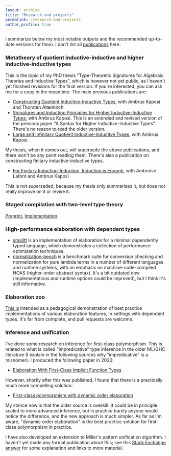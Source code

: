 ```yaml
---
layout: archive
title: "Research and projects"
permalink: /research-and-projects
author_profile: true
---
```


I summarize below my most notable outputs and the recommended up-to-date
versions for them. I don't list all [publications](/publications) here.

### Metatheory of quotient inductive-inductive and higher inductive-inductive types

This is the topic of my PhD thesis "Type-Theoretic Signatures for Algebraic
Theories and Inductive Types", which is however not yet public, as I haven't yet
finished revisions for the final version. If you're interested, you can ask me
for a copy in the meantime. The main previous publications are:

- [Constructing Quotient Inductive-Inductive
  Types](https://dl.acm.org/doi/10.1145/3290315), with Ambrus Kaposi and
  Thorsten Altenkirch
- [Signatures and Induction Principles for Higher Inductive-Inductive Types](https://lmcs.episciences.org/6100/pdf),
  with Ambrus Kaposi. This is an extended and revised version of the previous
  paper "A Syntax for Higher Inductive-Inductive Types". There's no reason to
  read the older version.
- [Large and Infinitary Quotient Inductive-Inductive
  Types](https://dl.acm.org/doi/abs/10.1145/3373718.3394770), with Ambrus
  Kaposi.

My thesis, when it comes out, will supersede the above publications, and there
won't be any point reading them. There's also a publication on constructing
finitary inductive-inductive types.

- [For Finitary Induction-Induction, Induction is Enough](https://drops.dagstuhl.de/opus/volltexte/2020/13070/), with
  Ambroise Lafont and Ambrus Kaposi

This is not superseded, because my thesis only summarizes it, but does not really improve on it or revise it.

### Staged compilation with two-level type theory

[Preprint.](pdfs/2ltt.pdf) [Implementation](https://github.com/AndrasKovacs/staged).

### High-performance elaboration with dependent types

- [smalltt](https://github.com/AndrasKovacs/smalltt) is an implementation of
  elaboration for a minimal dependently typed language, which demonstrates a
  collection of performance optimization techniques.
- [normalization-bench](https://github.com/AndrasKovacs/normalization-bench) is
  a benchmark suite for conversion checking and normalization for pure lambda
  terms in a number of different languages and runtime systems, with an emphasis
  on machine-code-compiled HOAS (higher-order abstract syntax). It's a bit outdated now
  (implementations and runtime options could be improved), but I think it's
  still informative.

### Elaboration zoo

[This is](https://github.com/AndrasKovacs/elaboration-zoo) intended as a
pedagogical demonstration of best practice implementations of various
elaboration features, in settings with dependent types. It's far from complete,
and pull requests are welcome.

### Inference and unification

I've done some research on inference for first-class polymorphism. This is related to
what is called "impredicative" type inference in the older ML/GHC literature (I
explain in the following sources why "impredicative" is a misnomer). I produced
the following paper in 2020:

- [Elaboration With First-Class Implicit Function Types](https://dl.acm.org/doi/10.1145/3408983)

However, shortly after this was published, I found that there is a practically much more compelling
solution:

- [First-class polymorphism with dynamic order
  elaboration](https://github.com/AndrasKovacs/elaboration-zoo/tree/master/06-first-class-poly)

My stance now is that the older source is overkill: it could be in principle
scaled to more advanced inference, but in practice barely anyone would notice
the difference, and the new approach is much simpler. As far as I'm aware,
"dynamic order elaboration" is the best practice solution for first-class polymorphism
in practice.

I have also developed an extension to Miller's pattern unification algorithm. I
haven't yet made any formal publication about this; see this [Stack Exchange
answer](https://cstheory.stackexchange.com/questions/50914/swapping-arguments-of-variables-in-higher-order-pattern-unification/50918#50918)
for some explanation and links to more material.
